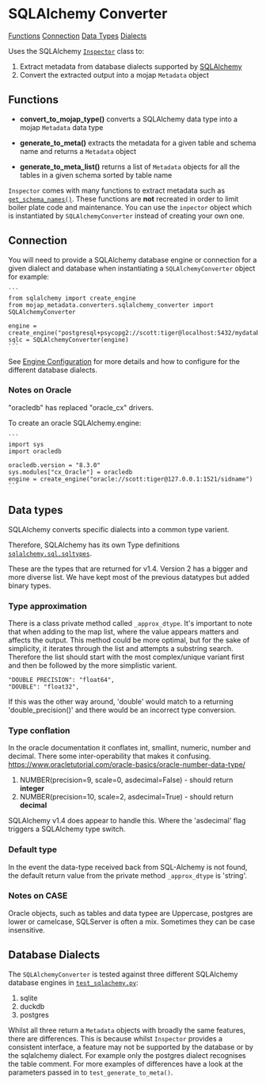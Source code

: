 # SQLAlchemy Converter

[Functions](#functions)
[Connection](#connection)
[Data Types](#data-types)
[Dialects](#database-dialects)

Uses the SQLAlchemy [`Inspector`](https://docs.sqlalchemy.org/en/20/core/reflection.html#fine-grained-reflection-with-inspector) class to:

1. Extract metadata from database dialects supported by [SQLAlchemy](https://docs.sqlalchemy.org/en/20/dialects/index.html#dialects)
2. Convert the extracted output into a mojap `Metadata` object

## Functions

- **convert_to_mojap_type()** converts a SQLAlchemy data type into a mojap `Metadata` data type 

- **generate_to_meta()** extracts the metadata for a given table and schema name and returns a `Metadata` object 

- **generate_to_meta_list()** returns a list of `Metadata` objects for all the tables in a given schema sorted by table name

`Inspector` comes with many functions to extract metadata such as [`get_schema_names()`](https://docs.sqlalchemy.org/en/20/core/reflection.html#sqlalchemy.engine.reflection.Inspector.get_schema_names).
These functions are **not** recreated in order to limit boiler plate code and maintenance. You can use the `inpector` object which is instantiated by `SQLAlchemyConverter` instead of creating your own one.

## Connection

You will need to provide a SQLAlchemy database engine or connection for a given dialect and database when instantiating a `SQLAlchemyConverter` object for example:

    ```
    from sqlalchemy import create_engine
    from mojap_metadata.converters.sqlalchemy_converter import SQLAlchemyConverter

    engine = create_engine("postgresql+psycopg2://scott:tiger@localhost:5432/mydatabase")
    sqlc = SQLAlchemyConverter(engine)
    ```

See [Engine Configuration](https://docs.sqlalchemy.org/en/20/core/engines.html) for more details and how to configure for the different database dialects.

### Notes on Oracle

"oracledb" has replaced "oracle_cx" drivers.

To create an oracle SQLAlchemy.engine:

    ```
    import sys
    import oracledb

    oracledb.version = "8.3.0"
    sys.modules["cx_Oracle"] = oracledb
    engine = create_engine("oracle://scott:tiger@127.0.0.1:1521/sidname")
    ```

## Data types

SQLAlchemy converts specific dialects into a common type varient. 

Therefore, SQLAlchemy has its own Type definitions [`sqlalchemy.sql.sqltypes`](https://docs.sqlalchemy.org/en/14/core/type_basics.html#generic-camelcase-types).
    
These are the types that are returned for v1.4. Version 2 has a bigger and more diverse list.
We have kept most of the previous datatypes but added binary types.

### Type approximation
There is a class private method called `_approx_dtype`. It's important to note that when adding to the map list, where the value appears matters and affects the output. This method could be more optimal, but for the sake of simplicity, it iterates through the list and attempts a substring search. Therefore the list should start with the most complex/unique variant first and then be followed by the more simplistic varient. 

    "DOUBLE PRECISION": "float64",
    "DOUBLE": "float32",
If this was the other way around, 'double' would match to a returning 'double_precision()' and there would be an incorrect type conversion. 

### Type conflation
In the oracle documentation it conflates int, smallint, numeric, number and decimal. There some inter-operability that makes it confusing. https://www.oracletutorial.com/oracle-basics/oracle-number-data-type/

1. NUMBER(precision=9, scale=0, asdecimal=False) - should return **integer**
2. NUMBER(precision=10, scale=2, asdecimal=True) - should return **decimal**

SQLAlchemy v1.4 does appear to handle this. Where the 'asdecimal' flag triggers a SQLAlchemy type switch.

### Default type
In the event the data-type received back from SQL-Alchemy is not found, the default return value from the private method `_approx_dtype` is 'string'.

### Notes on CASE 
Oracle objects, such as tables and data typee are Uppercase, postgres are lower or camelcase, SQLServer is often a mix. Sometimes they can be case insensitive.

## Database Dialects

The `SQLAlchemyConverter` is tested against three different SQLAlchemy database engines in [`test_sqlachemy.py`](/tests/test_sqlalchemy.py):

1. sqlite
2. duckdb
3. postgres

Whilst all three return a `Metadata` objects with broadly the same features, there are differences. This is because whilst `Inspector` provides a consistent interface, a feature may not be supported by the database or by the sqlalchemy dialect. For example only the postgres dialect recognises the table comment. For more examples of differences have a look at the parameters passed in to `test_generate_to_meta()`.
